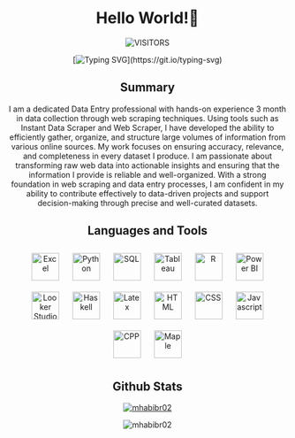 <div align="center">
<h1>Hello World!👋 </h1>
<p> <img alt="VISITORS" src="https://komarev.com/ghpvc/?username=mhabibr02&style=flat&labelColor=red&logo=github&label=PROFILE+VIEWS&color=971901"/>

[![Typing SVG](https://readme-typing-svg.demolab.com?font=Noto+Sans&weight=600&size=21&duration=2000&color=000000&background=FFFFFF&center=true&vCenter=true&width=435&lines=I'm+a+Data+Professional!)](https://git.io/typing-svg)
<h2>Summary</h2>

<p>I am a dedicated Data Entry professional with hands-on experience 3 month in data collection through web scraping techniques. Using tools such as Instant Data Scraper and Web Scraper, I have developed the ability to efficiently gather, organize, and structure large volumes of information from various online sources. My work focuses on ensuring accuracy, relevance, and completeness in every dataset I produce. I am passionate about transforming raw web data into actionable insights and ensuring that the information I provide is reliable and well-organized. With a strong foundation in web scraping and data entry processes, I am confident in my ability to contribute effectively to data-driven projects and support decision-making through precise and well-curated datasets.</p>

<h2>Languages and Tools</h2>
<a href="https://excel.cloud.microsoft/" target="_blank"><img style="margin: 10px" src="https://img.icons8.com/?size=48&id=117561&format=png" alt="Excel" height="50" /></a>
<a href="https://www.python.org/" target="_blank"><img style="margin: 10px" src="https://img.icons8.com/?size=48&id=13441&format=png" alt="Python" height="50" /></a>
<a href="https://cloud.google.com/sql?hl=en" target="_blank"><img style="margin: 10px" src="https://img.icons8.com/?size=48&id=J6KcaRLsTgpZ&format=png" alt="SQL" height="50" /></a>
<a href="https://public.tableau.com/" target="_blank"><img style="margin: 10px" src="https://img.icons8.com/?size=48&id=9Kvi1p1F0tUo&format=png" alt="Tableau" height="50" /></a>
<a href="https://www.r-project.org/" target="_blank"><img style="margin: 10px" src="https://img.icons8.com/?size=80&id=p8Cs0Q1HzzH5&format=png" alt="R" height="50" /></a>   
<a href="https://www.microsoft.com/en-us/power-platform/products/power-bi" target="_blank"><img style="margin: 10px" src="https://img.icons8.com/?size=48&id=3sGOUDo9nJ4k&format=png" alt="Power BI" height="50" /></a>
<a href="https://lookerstudio.google.com/" target="_blank"><img style="margin: 10px" src="https://img.icons8.com/?size=48&id=SruJhzn0nnLl&format=png" alt="Looker Studio" height="50" /></a>
<a href="https://www.haskell.org/" target="_blank"><img style="margin: 10px" src="https://img.icons8.com/?size=50&id=W5tDlZIZgAHJ&format=png" alt="Haskell" height="50" /></a>
<a href="https://www.latex-project.org/" target="_blank"><img style="margin: 10px" src="https://img.icons8.com/?size=48&id=piVHs2bMOs6P&format=png" alt="Latex" height="50" /></a>
<a href="https://html.com/" target="_blank"><img style="margin: 10px" src="https://img.icons8.com/?size=48&id=v8RpPQUwv0N8&format=png" alt="HTML" height="50" /></a>  
<a href="https://web.dev/css?hl=id" target="_blank"><img style="margin: 10px" src="https://img.icons8.com/?size=60&id=3BTBsJs5myRy&format=png" alt="CSS" height="50" /></a>   
<a href="https://www.javascript.com/" target="_blank"><img style="margin: 10px" src="https://img.icons8.com/?size=48&id=108784&format=png" alt="Javascript" height="50" /></a>
<a href="https://isocpp.org/" target="_blank"><img style="margin: 10px" src="https://img.icons8.com/?size=48&id=40669&format=png" alt="CPP" height="50" /></a>
<a href="https://www.maplesoft.com/support/install/maple13_install.html" target="_blank"><img style="margin: 10px" src="https://img.icons8.com/?size=48&id=18510&format=png" alt="Maple" height="50" /></a>

<h2>Github Stats</h2>
<p> <a href="https://github.com/ryo-ma/github-profile-trophy"><img src="https://github-profile-trophy.vercel.app/?username=mhabibr02" alt="mhabibr02" /></a> </p>
<p align="center"> <img src="https://github-readme-stats.vercel.app/api?username=mhabibr02&show_icons=true&theme=radical" alt="mhabibr02" /> </p>
</div>
